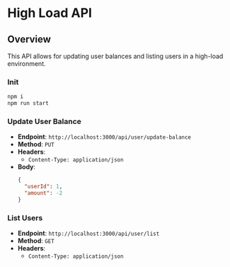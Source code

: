 # High Load API

## Overview

This API allows for updating user balances and listing users in a high-load environment.

### Init

```js
npm i
npm run start
```

### Update User Balance

- **Endpoint**: `http://localhost:3000/api/user/update-balance`
- **Method**: `PUT`
- **Headers**:
  - `Content-Type: application/json`
- **Body**:
  ```json
  {
    "userId": 1,
    "amount": -2
  }
  ```

### List Users

- **Endpoint**: `http://localhost:3000/api/user/list`
- **Method**: `GET`
- **Headers**:
  - `Content-Type: application/json`
